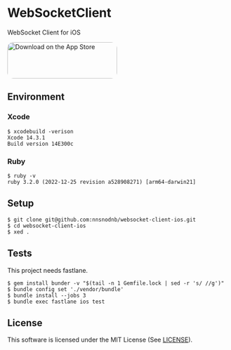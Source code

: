 # WebSocketClient

WebSocket Client for iOS

<a href="https://apps.apple.com/us/app/simple-websocket-client/id6448638174?itsct=apps_box_badge&amp;itscg=30200" style="display: inline-block; overflow: hidden; border-radius: 13px; width: 250px; height: 83px;"><img src="https://tools.applemediaservices.com/api/badges/download-on-the-app-store/black/en-us?size=250x83&amp;releaseDate=1683331200" alt="Download on the App Store" style="border-radius: 13px; width: 250px; height: 83px;"></a>

## Environment

### Xcode

```command
$ xcodebuild -verison
Xcode 14.3.1
Build version 14E300c
```

### Ruby

```command
$ ruby -v
ruby 3.2.0 (2022-12-25 revision a528908271) [arm64-darwin21]
```

## Setup

```command
$ git clone git@github.com:nnsnodnb/websocket-client-ios.git
$ cd websocket-client-ios
$ xed .
```

## Tests

This project needs fastlane.

```command
$ gem install bunder -v "$(tail -n 1 Gemfile.lock | sed -r 's/ //g')"
$ bundle config set './vendor/bundle'
$ bundle install --jobs 3
$ bundle exec fastlane ios test
```

## License

This software is licensed under the MIT License (See [LICENSE](LICENSE)).

